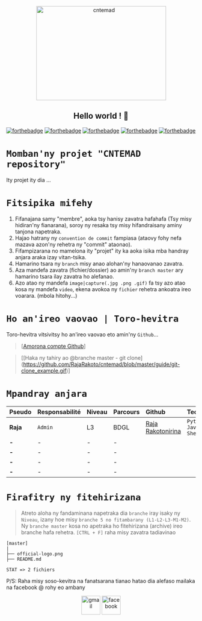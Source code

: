 
<p align="center"><img src="https://github.com/RajaRakoto/cntemad/blob/master/official-logo.png" height="250" width="345" alt="cntemad"></p>

<h2 align="center">Hello world ! 👋</h2>

[![forthebadge](https://forthebadge.com/images/badges/built-with-love.svg)](https://forthebadge.com) [![forthebadge](https://forthebadge.com/images/badges/for-you.svg)](https://forthebadge.com) [![forthebadge](https://forthebadge.com/images/badges/open-source.svg)](https://forthebadge.com) [![forthebadge](https://forthebadge.com/images/badges/uses-git.svg)](https://forthebadge.com) [![forthebadge](https://forthebadge.com/images/badges/built-by-developers.svg)](https://forthebadge.com)

# `Momban'ny projet "CNTEMAD repository"`
Ity projet ity dia ... 

# `Fitsipika mifehy`
1. Fifanajana samy "membre", aoka tsy hanisy zavatra hafahafa (Tsy misy hidiran'ny fianarana), soroy ny resaka tsy misy hifandraisany aminy tanjona napetraka.
2. Hajao hatrany ny `convention de commit` fampiasa (ataovy fohy nefa mazava azon'ny rehetra ny "commit" ataonao).
3. Fifampizarana no mamelona ity "projet" ity ka aoka isika mba handray anjara araka izay vitan-tsika.
4. Hamarino tsara ny `branch` misy anao alohan'ny hanaovanao zavatra.
5. Aza mandefa zavatra (fichier/dossier) ao amin'ny `branch master` ary hamarino tsara ilay zavatra ho alefanao.
6. Azo atao ny mandefa `image|capture(.jpg .png .gif)` fa tsy azo atao kosa ny mandefa `video`, ekena avokoa ny `fichier` rehetra ankoatra ireo voarara.
(mbola hitohy...)

# `Ho an'ireo vaovao | Toro-hevitra`
Toro-hevitra vitsivitsy ho an'ireo vaovao eto amin'ny `Github`...

> [[Amorona compte Github](https://github.com/join?ref_cta=Sign+up&ref_loc=header+logged+out&ref_page=%2F&source=header-home)]

> [[Haka ny tahiry ao @branche master - git clone] (https://github.com/RajaRakoto/cntemad/blob/master/guide/git-clone_example.gif)]


# `Mpandray anjara`

| Pseudo       |Responsabilité | Niveau | Parcours | Github  | Tech
|:-------------|:--------------|:-------|:---------|:--------|:-------------------------------------------------------------------------------------------
| **Raja**     |    `Admin`    |  L3    |   BDGL   |[Raja Rakotonirina](https://github.com/RajaRakoto)|`Python` `Javascript` `Shell`
| **-**        |       -       |   -    |    -     |
| **-**        |       -       |   -    |    -     |
| **-**        |       -       |   -    |    -     |
| **-**        |       -       |   -    |    -     |

# `Firafitry ny fitehirizana`

> Atreto aloha ny fandaminana napetraka dia `branche` iray isaky ny `Niveau`, izany hoe misy `branche 5 no fitambarany (L1-L2-L3-M1-M2)`.
> Ny `branche master` kosa no apetraka ho fitehirizana (archive) ireo branche hafa rehetra.
> `[CTRL + F]` raha misy zavatra tadiavinao

    [master]
    |
    ├── official-logo.png
    ├── README.md
    
    STAT => 2 fichiers

P/S: Raha misy soso-kevitra na fanatsarana tianao hatao dia alefaso mailaka na facebook @ rohy eo ambany
<p align="center">
<a href="mailto:raja.rakoto7@gmail.com" target="blank"><img align="center" src="https://cdn.jsdelivr.net/npm/simple-icons@3.0.1/icons/gmail.svg" alt="gmail" height="50" width="50" /></a> 
<a href="https://www.facebook.com/raja.rakotonirina" target="blank"><img align="center" src="https://cdn.jsdelivr.net/npm/simple-icons@3.0.1/icons/facebook.svg" alt="facebook" height="50" width="50" /></a>
</p>